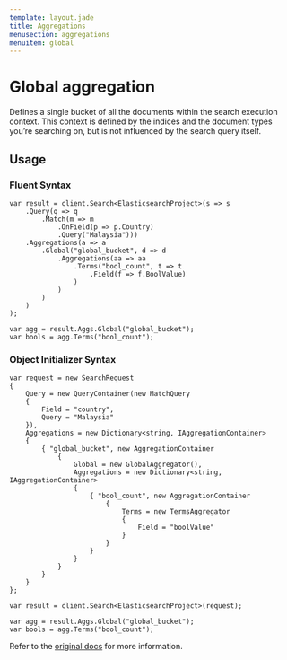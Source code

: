 ```yaml
---
template: layout.jade
title: Aggregations
menusection: aggregations
menuitem: global
---
```



# Global aggregation

Defines a single bucket of all the documents within the search execution context. This context is defined by the indices and the document types you’re searching on, but is not influenced by the search query itself.

## Usage

### Fluent Syntax

	var result = client.Search<ElasticsearchProject>(s => s
		.Query(q => q
			.Match(m => m
				.OnField(p => p.Country)
				.Query("Malaysia")))
		.Aggregations(a => a
			.Global("global_bucket", d => d
				.Aggregations(aa => aa
					.Terms("bool_count", t => t
						.Field(f => f.BoolValue)
					)
				)
			)
		)
	);

	var agg = result.Aggs.Global("global_bucket");
	var bools = agg.Terms("bool_count");

### Object Initializer Syntax

	var request = new SearchRequest
	{
    	Query = new QueryContainer(new MatchQuery
    	{
        	Field = "country",
        	Query = "Malaysia"
    	}),
    	Aggregations = new Dictionary<string, IAggregationContainer>
    	{
        	{ "global_bucket", new AggregationContainer
            	{
                	Global = new GlobalAggregator(),
                	Aggregations = new Dictionary<string, IAggregationContainer>
                	{
                    	{ "bool_count", new AggregationContainer
                        	{
                            	Terms = new TermsAggregator
                            	{
                                	Field = "boolValue"
                            	}
                        	}
                    	}
                	}
            	}
        	}
    	}
	};
	
	var result = client.Search<ElasticsearchProject>(request);

	var agg = result.Aggs.Global("global_bucket");
	var bools = agg.Terms("bool_count");

Refer to the [original docs](http://www.elasticsearch.org/guide/en/elasticsearch/reference/current/search-aggregations-bucket-global-aggregation.html) for more information.